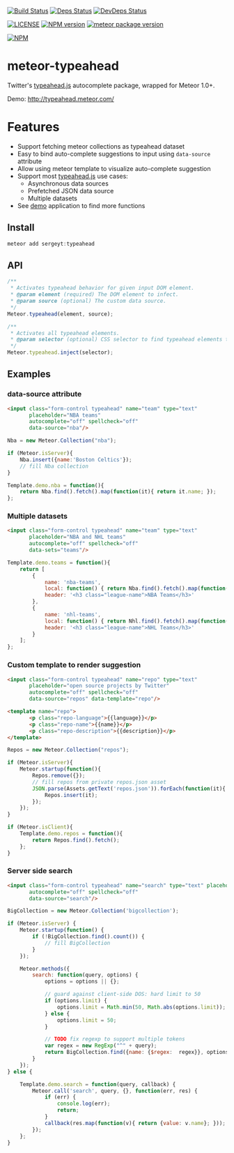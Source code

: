 [![Build Status](https://drone.io/github.com/sergeyt/meteor-typeahead/status.png)](https://drone.io/github.com/sergeyt/meteor-typeahead/latest)
[![Deps Status](https://david-dm.org/sergeyt/meteor-typeahead.png)](https://david-dm.org/sergeyt/meteor-typeahead)
[![DevDeps Status](https://david-dm.org/sergeyt/meteor-typeahead/dev-status.png)](https://david-dm.org/sergeyt/meteor-typeahead#info=devDependencies)

[![LICENSE](http://img.shields.io/badge/LICENSE-MIT-brightgreen.svg)](http://opensource.org/licenses/MIT)
[![NPM version](https://badge.fury.io/js/meteor-typeahead.png)](http://badge.fury.io/js/meteor-typeahead)
[![meteor package version](http://img.shields.io/badge/atmosphere-0.10.5_7-brightgreen.svg)](https://atmospherejs.com/sergeyt/typeahead)

[![NPM](https://nodei.co/npm/meteor-typeahead.png?downloads=true&stars=true)](https://nodei.co/npm/meteor-typeahead/)

# meteor-typeahead

[th]: http://twitter.github.io/typeahead.js

Twitter's [typeahead.js](http://twitter.github.io/typeahead.js/examples/) autocomplete package, wrapped for Meteor 1.0+.

Demo: http://typeahead.meteor.com/


# Features

* Support fetching meteor collections as typeahead dataset
* Easy to bind auto-complete suggestions to input using `data-source` attribute
* Allow using meteor template to visualize auto-complete suggestion
* Support most [typeahead.js][th] use cases:
  * Asynchronous data sources
  * Prefetched JSON data source
  * Multiple datasets
* See [demo](http://typeahead.meteor.com/) application to find more functions
 

## Install
```javascript
meteor add sergeyt:typeahead
```

## API

```javascript
/**
 * Activates typeahead behavior for given input DOM element.
 * @param element (required) The DOM element to infect.
 * @param source (optional) The custom data source.
 */
Meteor.typeahead(element, source);

/**
 * Activates all typeahead elements.
 * @param selector (optional) CSS selector to find typeahead elements to be activated.
 */
Meteor.typeahead.inject(selector);
```

## Examples

### data-source attribute

```html
<input class="form-control typeahead" name="team" type="text"
       placeholder="NBA teams"
       autocomplete="off" spellcheck="off"
       data-source="nba"/>
```

```javascript
Nba = new Meteor.Collection("nba");

if (Meteor.isServer){
	Nba.insert({name:'Boston Celtics'});
	// fill Nba collection
}

Template.demo.nba = function(){
	return Nba.find().fetch().map(function(it){ return it.name; });
};
```

### Multiple datasets

```html
<input class="form-control typeahead" name="team" type="text"
       placeholder="NBA and NHL teams"
       autocomplete="off" spellcheck="off"
       data-sets="teams"/>
```

```javascript
Template.demo.teams = function(){
	return [
		{
			name: 'nba-teams',
			local: function() { return Nba.find().fetch().map(function(it){ return it.name; }); },
			header: '<h3 class="league-name">NBA Teams</h3>'
		},
		{
			name: 'nhl-teams',
			local: function() { return Nhl.find().fetch().map(function(it){ return it.name; }); },
			header: '<h3 class="league-name">NHL Teams</h3>'
		}
	];
};
```

### Custom template to render suggestion

```html
<input class="form-control typeahead" name="repo" type="text"
       placeholder="open source projects by Twitter"
       autocomplete="off" spellcheck="off"
       data-source="repos" data-template="repo"/>

<template name="repo">
       <p class="repo-language">{{language}}</p>
       <p class="repo-name">{{name}}</p>
       <p class="repo-description">{{description}}</p>
</template>
```

```javascript
Repos = new Meteor.Collection("repos");

if (Meteor.isServer){
	Meteor.startup(function(){
		Repos.remove({});
		// fill repos from private repos.json asset
		JSON.parse(Assets.getText('repos.json')).forEach(function(it){
			Repos.insert(it);
		});
	});
}

if (Meteor.isClient){
	Template.demo.repos = function(){
		return Repos.find().fetch();
	};
}
```

### Server side search

```html
<input class="form-control typeahead" name="search" type="text" placeholder="Type to query"
       autocomplete="off" spellcheck="off"
       data-source="search"/>
```

```javascript
BigCollection = new Meteor.Collection('bigcollection');

if (Meteor.isServer) {
	Meteor.startup(function() {
		if (!BigCollection.find().count()) {
			// fill BigCollection
		}
	});

	Meteor.methods({
		search: function(query, options) {
			options = options || {};

			// guard against client-side DOS: hard limit to 50
			if (options.limit) {
				options.limit = Math.min(50, Math.abs(options.limit));
			} else {
				options.limit = 50;
			}

			// TODO fix regexp to support multiple tokens
			var regex = new RegExp("^" + query);
			return BigCollection.find({name: {$regex:  regex}}, options).fetch();
		}
	});
} else {

	Template.demo.search = function(query, callback) {
		Meteor.call('search', query, {}, function(err, res) {
			if (err) {
				console.log(err);
				return;
			}
			callback(res.map(function(v){ return {value: v.name}; }));
		});
	};
}
```
